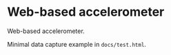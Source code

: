 # Web-based accelerometer

Web-based accelerometer.

Minimal data capture example in `docs/test.html`.
